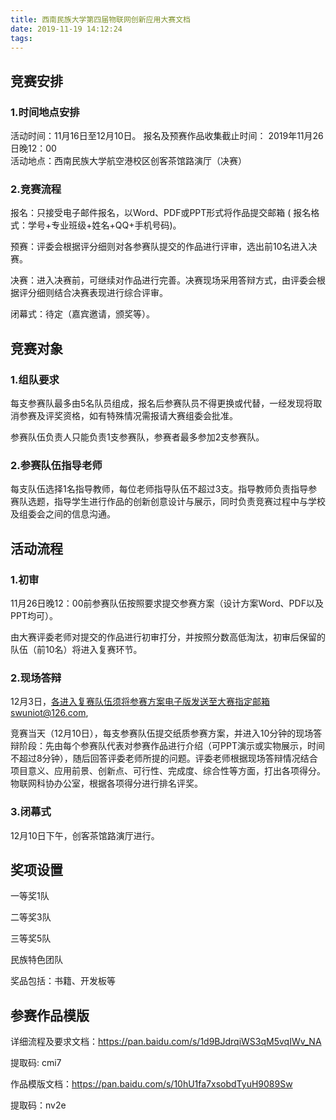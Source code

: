 ```yaml
---
title: 西南民族大学第四届物联网创新应用大赛文档
date: 2019-11-19 14:12:24
tags:
---
```

## 竞赛安排
### 1.时间地点安排
活动时间：11月16日至12月10日。
报名及预赛作品收集截止时间： 2019年11月26日晚12：00  
活动地点：西南民族大学航空港校区创客茶馆路演厅（决赛）  
### 2.竞赛流程
报名：只接受电子邮件报名，以Word、PDF或PPT形式将作品提交邮箱 ( 报名格式：学号+专业班级+姓名+QQ+手机号码)。

预赛：评委会根据评分细则对各参赛队提交的作品进行评审，选出前10名进入决赛。

决赛：进入决赛前，可继续对作品进行完善。决赛现场采用答辩方式，由评委会根据评分细则结合决赛表现进行综合评审。

闭幕式：待定（嘉宾邀请，颁奖等）。
## 竞赛对象
### 1.组队要求
每支参赛队最多由5名队员组成，报名后参赛队员不得更换或代替，一经发现将取消参赛及评奖资格，如有特殊情况需报请大赛组委会批准。

参赛队伍负责人只能负责1支参赛队，参赛者最多参加2支参赛队。
### 2.参赛队伍指导老师
每支队伍选择1名指导教师，每位老师指导队伍不超过3支。指导教师负责指导参赛队选题，指导学生进行作品的创新创意设计与展示，同时负责竞赛过程中与学校及组委会之间的信息沟通。

## 活动流程
### 1.初审
11月26日晚12：00前参赛队伍按照要求提交参赛方案（设计方案Word、PDF以及PPT均可）。

由大赛评委老师对提交的作品进行初审打分，并按照分数高低淘汰，初审后保留的队伍（前10名）将进入复赛环节。

### 2.现场答辩
12月3日，各进入复赛队伍须将参赛方案电子版发送至大赛指定邮箱swuniot@126.com,

竞赛当天（12月10日），每支参赛队伍提交纸质参赛方案，并进入10分钟的现场答辩阶段：先由每个参赛队代表对参赛作品进行介绍（可PPT演示或实物展示，时间不超过8分钟），随后回答评委老师所提的问题。评委老师根据现场答辩情况结合项目意义、应用前景、创新点、可行性、完成度、综合性等方面，打出各项得分。物联网科协办公室，根据各项得分进行排名评奖。

### 3.闭幕式
12月10日下午，创客茶馆路演厅进行。

## 奖项设置
一等奖1队

二等奖3队

三等奖5队

民族特色团队

奖品包括：书籍、开发板等

## 参赛作品模版
详细流程及要求文档：<https://pan.baidu.com/s/1d9BJdrqiWS3qM5vqIWv_NA>

提取码: cmi7

作品模版文档：<https://pan.baidu.com/s/10hU1fa7xsobdTyuH9089Sw>

提取码：nv2e


